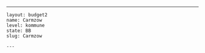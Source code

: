 ---
    layout: budget2
    name: Carmzow
    level: kommune
    state: BB
    slug: Carmzow

    ---


    